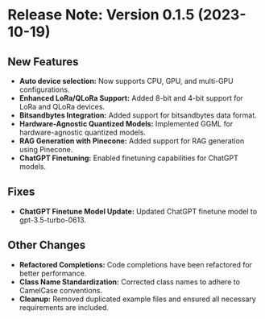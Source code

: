 # Release Note: Version 0.1.5 (2023-10-19)

## New Features

- **Auto device selection:** Now supports CPU, GPU, and multi-GPU configurations.
- **Enhanced LoRa/QLoRa Support:** Added 8-bit and 4-bit support for LoRa and QLoRa devices.
- **Bitsandbytes Integration:** Added support for bitsandbytes data format.
- **Hardware-Agnostic Quantized Models:** Implemented GGML for hardware-agnostic quantized models.
- **RAG Generation with Pinecone:** Added support for RAG generation using Pinecone.
- **ChatGPT Finetuning:** Enabled finetuning capabilities for ChatGPT models.

## Fixes

- **ChatGPT Finetune Model Update:** Updated ChatGPT finetune model to gpt-3.5-turbo-0613.

## Other Changes

- **Refactored Completions:** Code completions have been refactored for better performance.
- **Class Name Standardization:** Corrected class names to adhere to CamelCase conventions.
- **Cleanup:** Removed duplicated example files and ensured all necessary requirements are included.




